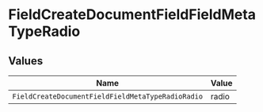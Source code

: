 # FieldCreateDocumentFieldFieldMetaTypeRadio


## Values

| Name                                              | Value                                             |
| ------------------------------------------------- | ------------------------------------------------- |
| `FieldCreateDocumentFieldFieldMetaTypeRadioRadio` | radio                                             |
